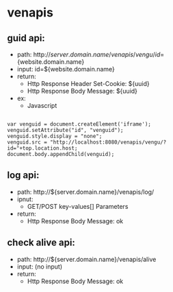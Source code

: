 # venapis
## guid api:
 * path: http://${server.domain.name}/venapis/vengu/id=${website.domain.name}
 * input: id=${website.domain.name}
 * return: 
   * Http Response Header Set-Cookie: ${uuid} 
   * Http Response Body Message: ${uuid}
 * ex:
   * Javascript
<pre><code>
var venguid = document.createElement('iframe');
venguid.setAttribute("id", "venguid");
venguid.style.display = "none";
venguid.src = "http://localhost:8080/venapis/vengu/?id="+top.location.host;
document.body.appendChild(venguid);	
</code></pre>

## log api:
 * path: http://${server.domain.name}/venapis/log/
 * ipnut:
   * GET/POST key-values[] Parameters
 * return:
   * Http Response Body Message: ok

## check alive api:
 * path: http://${server.domain.name}/venapis/alive
 * input: (no input)
 * return:
   * Http Response Body Message: ok
